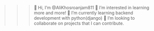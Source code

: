 >>> 👋 Hi, I’m @AliKhosroanjam811
>>> 👀 I’m interested in learning more and more!
>>> 🌱 I’m currently learning backend development with python(django)
>>> 💞️ I’m looking to collaborate on projects that I can contribute.

